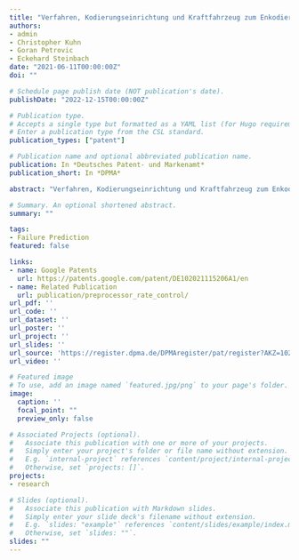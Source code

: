```yaml
---
title: "Verfahren, Kodierungseinrichtung und Kraftfahrzeug zum Enkodieren mehrerer Videoströme in einen Gesamtvideostrom mittels eines einzigen Enkoders"
authors:
- admin
- Christopher Kuhn
- Goran Petrovic
- Eckehard Steinbach
date: "2021-06-11T00:00:00Z"
doi: ""

# Schedule page publish date (NOT publication's date).
publishDate: "2022-12-15T00:00:00Z"

# Publication type.
# Accepts a single type but formatted as a YAML list (for Hugo requirements).
# Enter a publication type from the CSL standard.
publication_types: ["patent"]

# Publication name and optional abbreviated publication name.
publication: In *Deutsches Patent- und Markenamt*
publication_short: In *DPMA*

abstract: "Verfahren, Kodierungseinrichtung und Kraftfahrzeug zum Enkodieren mehrerer Videoströme in einen Gesamtvideostrom mittels eines einzigen Enkoders"

# Summary. An optional shortened abstract.
summary: ""

tags:
- Failure Prediction
featured: false

links:
- name: Google Patents
  url: https://patents.google.com/patent/DE102021115206A1/en
- name: Related Publication
  url: publication/preprocessor_rate_control/
url_pdf: ''
url_code: ''
url_dataset: ''
url_poster: ''
url_project: ''
url_slides: ''
url_source: 'https://register.dpma.de/DPMAregister/pat/register?AKZ=1020211152062'
url_video: ''

# Featured image
# To use, add an image named `featured.jpg/png` to your page's folder.
image:
  caption: ''
  focal_point: ""
  preview_only: false

# Associated Projects (optional).
#   Associate this publication with one or more of your projects.
#   Simply enter your project's folder or file name without extension.
#   E.g. `internal-project` references `content/project/internal-project/index.md`.
#   Otherwise, set `projects: []`.
projects:
- research

# Slides (optional).
#   Associate this publication with Markdown slides.
#   Simply enter your slide deck's filename without extension.
#   E.g. `slides: "example"` references `content/slides/example/index.md`.
#   Otherwise, set `slides: ""`.
slides: ""
---
```

